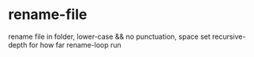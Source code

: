 # rename-file
rename file in folder, lower-case &amp;&amp; no punctuation, space
set recursive-depth for how far rename-loop run
